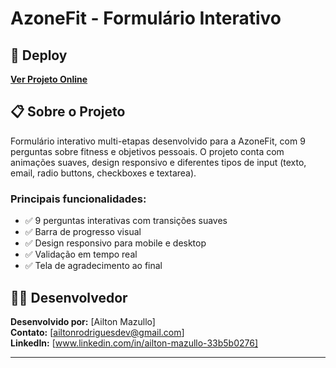 # AzoneFit - Formulário Interativo

## 🚀 Deploy

[**Ver Projeto Online**](https://azone-fit-knyf.vercel.app)

## 📋 Sobre o Projeto

Formulário interativo multi-etapas desenvolvido para a AzoneFit, com 9 perguntas sobre fitness e objetivos pessoais. O projeto conta com animações suaves, design responsivo e diferentes tipos de input (texto, email, radio buttons, checkboxes e textarea).

### Principais funcionalidades:
- ✅ 9 perguntas interativas com transições suaves
- ✅ Barra de progresso visual
- ✅ Design responsivo para mobile e desktop
- ✅ Validação em tempo real
- ✅ Tela de agradecimento ao final

## 👨‍💻 Desenvolvedor

**Desenvolvido por:** [Ailton Mazullo]  
**Contato:** [ailtonrodriguesdev@gmail.com]  
**LinkedIn:** [www.linkedin.com/in/ailton-mazullo-33b5b0276]

---
